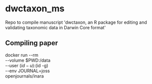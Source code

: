 # dwctaxon_ms

Repo to compile manuscript 'dwctaxon, an R package for editing and validating taxonomic data in Darwin Core format'

## Compiling paper

docker run --rm \
    --volume $PWD:/data \
    --user $(id -u):$(id -g) \
    --env JOURNAL=joss \
    openjournals/inara